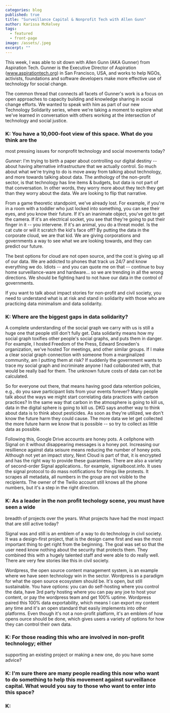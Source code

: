 ```yaml
---
categories: blog
published: true
title: "Surveillance Capital & Nonprofit Tech with Allen Gunn"
author: Karissa McKelvey
tags:
  - featured
  - front-page
image: /assets/.jpeg
excerpt: ""
---
```


This week, I was able to sit down with Allen Gunn (AKA Gunner) from Aspiration
Tech. Gunner is the Executive Director of Aspiration (www.aspirationtech.org)
in San Francisco, USA, and works to help NGOs, activists, foundations and
software developers make more effective use of technology for social change.

The common thread that connects all facets of Gunner's work is a focus on open
approaches to capacity building and knowledge sharing in social change efforts.
We wanted to speak with him as part of our new Technology Solidarity series,
where we're taking a moment to explore what we've learned in conversation with
others working at the intersection of technology and social justice.


### K: You have a 10,000-foot view of this space. What do you think are the
most pressing issues for nonprofit technology and social movements today?  

*Gunner*: I'm trying to birth a paper about controlling our digital destiny -- about
having alternative infrastructure that we actually control. So much about what
we're trying to do is move away from talking about technology, and more towards
talking about data. The anthology of the non-profit sector, is that technology
has line items & budgets, but data is not part of that conversation. In other
words, they worry more about they tech they get than they worry about the data.
We are looking to flip that narrative.

From a game theoretic standpoint, we've already lost. For example, if you're in
a room with a toddler who just locked into something, you can see their eyes,
and you know their future. If it's an inanimate object, you've got to get the
camera.  If it's an electrical socket, you see that they're going to put their
finger in it -- you intervene. If it's an animal, you do a threat model. Is the
cat cute or will it scratch the kid's face off? By putting the data in the
corporate cloud, we are that kid. We are giving corporations and governments
a way to see what we are looking towards, and they can predict our future. 


The best options for cloud are not open source, and the cost is giving up all
of our data. We are addicted to phones that track us 24/7 and know everything
we do. Idiots -- and you can quote me on that -- continue to buy home
surveillance-ware and hardware... so we are trending in all the wrong
directions. We should be fighting hard to not have our data in the control of
governments.

If you want to talk about impact stories for non-profit and civil society, you
need to understand what is at risk and stand in solidarity with those
who are practicing data minimalism and data solidarity. 

### K: Where are the biggest gaps in data solidarity? 

A complete understanding of the social graph we carry with us is still a huge
one that people still don't fully get. Data solidarity means how my social
graph toxifies other people's social graphs, and puts them in danger. For
example, I hosted Freedom of the Press, Edward Snowden's organization, we've
hosted Tor meetings, and other similar groups. If I make a clear social graph
connection with someone from a marginalized community, am I putting them at
risk? If suddenly the government wants to trace my social graph and incriminate
anyone I had collaborated with, that would be really bad for them. The unknown
future costs of data can not be calculated.

So for everyone out there, that means having good data retention policies,
e.g., do you save participant lists from your events forever? Many people talk
about the ways we might start correlating data practices with carbon practices?
In the same way that carbon in the atmosphere is going to kill us, data in the
digital sphere is going to kill us. DKG says another way to think about data is
to think about pesticides. As soon as they're utilized, we don't know the
future harm they could cause. The more data we let get collected the more
future harm we know that is possible -- so try to collect as little data as
possible.

Following this, Google Drive accounts are honey pots. A cellphone with
Signal on it without disappearing messages is a honey pot. Increasing our
resillience against data seisure means reducing the number of honey pots.
Although not yet an impact story, Next Cloud is part of that, it is encrypted
and has the right way to provide these guarantees. There are also a variety of
second-order Signal applications.. for example, signalboost.info. It uses the
signal protocol to do mass notifications for things like protests. It scrapes
all metadata, all numbers in the group are not visible to the recipients. The
owner of the Twilio account still knows all the phone numbers, but
it's a step in the right direction.

### K: As a leader in the non profit techology scene, you must have seen a wide
breadth of projects over the years. What projects have had the most impact that
are still active today?

Signal was and still is an emblem of a way to do technology in civil
society. It was a design-first project, that is the design came first and was
the most important thing to get right from the beginning. The goal was set so
that the user need know nothing about the security that protects them. They
combined this with a hugely talented staff and were able to do really well.
There are very few stories like this in civil society.

Wordpress, the open source content management system, is an example where we
have seen technology win in the sector. Wordpress is a paradigm for what the
open source ecosystem should be. It's open, but still sustainable. You have
options: you can do self-hosting where you control the data, have 3rd party
hosting where you can pay any joe to host your content, or pay the wordpress
team and get 100% uptime. Wordpress paired this 100% data exportability, which
means I can export my content any time and it's an open standard that easily
implements into other platforms. Even though it's not a non-profit platform,
it's an emblem of how opens ource should be done, which gives users a variety
of options for how they can control their own data. 


### K: For those reading this who are involved in non-profit technology; either
supporting an existing project or making a new one, do you have some advice?


### K: I'm sure there are many people reading this now who want to do something to help this movement against surveillance capital. What would you say to those who want to enter into this space?

### K: 
